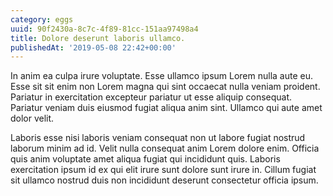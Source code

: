 ```yaml
---
category: eggs
uuid: 90f2430a-8c7c-4f89-81cc-151aa97498a4
title: Dolore deserunt laboris ullamco.
publishedAt: '2019-05-08 22:42+00:00'
---
```


In anim ea culpa irure voluptate. Esse ullamco ipsum Lorem nulla aute eu. Esse sit sit enim non Lorem magna qui sint occaecat nulla veniam proident. Pariatur in exercitation excepteur pariatur ut esse aliquip consequat. Pariatur veniam duis eiusmod fugiat aliqua anim sint. Ullamco qui aute amet dolor velit.

Laboris esse nisi laboris veniam consequat non ut labore fugiat nostrud laborum minim ad id. Velit nulla consequat anim Lorem dolore enim. Officia quis anim voluptate amet aliqua fugiat qui incididunt quis. Laboris exercitation ipsum id ex qui elit irure sunt dolore sunt irure in. Cillum fugiat sit ullamco nostrud duis non incididunt deserunt consectetur officia ipsum.